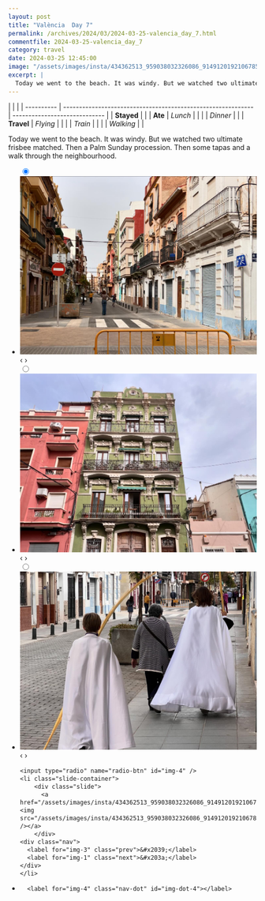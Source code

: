 ```yaml
---
layout: post
title: "València  Day 7"
permalink: /archives/2024/03/2024-03-25-valencia_day_7.html
commentfile: 2024-03-25-valencia_day_7
category: travel
date: 2024-03-25 12:45:00
image: "/assets/images/insta/434362513_959038032326086_9149120192106785332_n_18009327050360721.jpg"
excerpt: |
  Today we went to the beach. It was windy. But we watched two ultimate frisbee matched. Then a Palm Sunday procession. Then some tapas and a walk through the neighbourhood.
---
```


|            |                                                              |
| ---------- | ------------------------------------------------------------ | ----------------------------- |
| **Stayed** |  |
| **Ate**    | _Lunch_                                                      |          |
|            | _Dinner_                                                     |          |
| **Travel** | _Flying_                                                     |          |
|            | _Train_                                                      |          |
|            | _Walking_                                                    |          |


Today we went to the beach. It was windy. But we watched two ultimate frisbee matched. Then a Palm Sunday procession. Then some tapas and a walk through the neighbourhood.


<ul class="slides">
    <input type="radio" name="radio-btn" id="img-1" checked="checked" />
    <li class="slide-container">
        <div class="slide">
          <a href="/assets/images/insta/434357728_759053896186035_7046521607946713966_n_18019877420286211.jpg"><img src="/assets/images/insta/434357728_759053896186035_7046521607946713966_n_18019877420286211.jpg" /></a>
        </div>
    <div class="nav">
      <label for="img-4" class="prev">&#x2039;</label>
      <label for="img-2" class="next">&#x203a;</label>
    </div>
    </li>
        <input type="radio" name="radio-btn" id="img-2"  />
    <li class="slide-container">
        <div class="slide">
          <a href="/assets/images/insta/434374555_2125918201077412_2366983823764863905_n_18122720635344528.jpg"><img src="/assets/images/insta/434374555_2125918201077412_2366983823764863905_n_18122720635344528.jpg" /></a>
        </div>
    <div class="nav">
      <label for="img-1" class="prev">&#x2039;</label>
      <label for="img-3" class="next">&#x203a;</label>
    </div>
    </li>
        <input type="radio" name="radio-btn" id="img-3"  />
    <li class="slide-container">
        <div class="slide">
          <a href="/assets/images/insta/434370758_450299077347246_486034146637015332_n_17906902562938186.jpg"><img src="/assets/images/insta/434370758_450299077347246_486034146637015332_n_17906902562938186.jpg" /></a>
        </div>
    <div class="nav">
      <label for="img-2" class="prev">&#x2039;</label>
      <label for="img-4" class="next">&#x203a;</label>
    </div>
    </li>
    
    <input type="radio" name="radio-btn" id="img-4" />
    <li class="slide-container">
        <div class="slide">
          <a href="/assets/images/insta/434362513_959038032326086_9149120192106785332_n_18009327050360721.jpg"><img src="/assets/images/insta/434362513_959038032326086_9149120192106785332_n_18009327050360721.jpg" /></a>
        </div>
    <div class="nav">
      <label for="img-3" class="prev">&#x2039;</label>
      <label for="img-1" class="next">&#x203a;</label>
    </div>
    </li>
			
<li class="nav-dots">
      <label for="img-1" class="nav-dot" id="img-dot-1"></label>
      <label for="img-2" class="nav-dot" id="img-dot-2"></label>
      <label for="img-3" class="nav-dot" id="img-dot-3"></label>

      <label for="img-4" class="nav-dot" id="img-dot-4"></label>

</li>
</ul>        
             

		